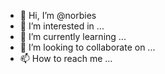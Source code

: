 - 👋 Hi, I’m @norbies
- 👀 I’m interested in ... 
- 🌱 I’m currently learning ...
- 💞️ I’m looking to collaborate on ...
- 📫 How to reach me ...

<!---
norbies/norbies is a ✨ special ✨ repository because its `README.md` (this file) appears on your GitHub profile.
You can click the Preview link to take a look at your changes.
--->
